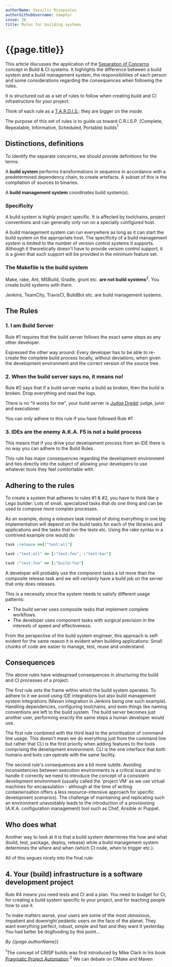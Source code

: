 ```yaml
---
authorName: Vassilis Rizopoulos
authorGithubUsername: damphyr
issue: 26
title: Rules for building systems
---
```

# {{page.title}}

This article discusses the application of the [Separation of Concerns](https://en.wikipedia.org/wiki/Separation_of_concerns) concept in Build & CI systems. It highlights the difference between a build system and a build management system, the responsibilities of each person and some considerations regarding the consequences when following the rules.

It is structured out as a set of rules to follow when creating build and CI infrastructure for your project. 

Think of each rule as a [T.A.R.D.I.S.](https://en.wikipedia.org/wiki/TARDIS): they are bigger on the inside. 

The purpose of this set of rules is to guide us toward C.R.I.S.P. (Complete, Repeatable, Informative, Scheduled, Portable) builds<sup>1</sup>

## Distinctions, definitions

To identify the separate concerns, we should provide definitions for the terms: 

A **build system** performs transformations in sequence in accordance with a predetermined dependency chain, to create artefacts. A subset of this is the compilation of sources to binaries.

A **build management system** coordinates build system(s).

### Specificity

A build system is highly project specific. It is affected by toolchains, project conventions and can generally only run on a specially configured host.

A build management system can run everywhere as long as it can start the build system on the appropriate host. The specificity of a build management system is limited to the number of version control systems it supports. Although it theoretically doesn't have to provide version control support, it is a given that such support will be provided in the minimum feature set.

### The Makefile is the build system

Make, rake, Ant, MSBuild, Gradle, grunt etc. **are not build systems**<sup>2</sup>. You create build systems with them. 

Jenkins, TeamCity, TravisCI, BuildBot etc. are build management systems.

## The Rules

### 1. I am Build Server

Rule #1 requires that the build server follows the exact same steps as any other developer. 

Expressed the other way around: Every developer has to be able to re-create the complete build process locally, without deviations, when given the development environment and the correct version of the source tree.

### 2. When the build server says no, it means no!

Rule #2 says that if a build server marks a build as broken, then the build is broken. Drop everything and read the logs. 

There is no "it works for me", your build server is [Judge Dredd](https://en.wikipedia.org/wiki/Judge_Dredd): judge, juror and executioner.

You can only adhere to this rule if you have followed Rule #1

### 3. IDEs are the enemy A.K.A. F5 is not a build process

This means that if you drive your development process from an IDE there is no way you can adhere to the Build Rules. 

This rule has major consequences regarding the development environment and ties directly into the subject of allowing your developers to use whatever tools they feel comfortable with.

## Adhering to the rules

To create a system that adheres to rules #1 & #2, you have to think like a Lego builder: Lots of small, specialized tasks that do one thing and can be used to compose more complex processes.

As an example, doing a <em>releases</em> task instead of doing everything in one big implementation will depend on the build tasks for each of the libraries and applications and the tasks that run the tests etc. Using the rake syntax in a contrived example one would do

```ruby
task :release =>[:"test:all"]

task :"test:all" => [:"test:foo", :"test:bar"]

task :"test:foo" => [:"build:foo"]
```

A developer will probably use the component tasks a lot more than the composite release task and we will certainly have a build job on the server that only does releases.

This is a necessity since the system needs to satisfy different usage patterns: 

 * The build server uses composite tasks that implement complete workflows.
 * The developer uses component tasks with surgical precision in the interests of speed and effectiveness.

From the perspective of the build system engineer, this approach is self-evident for the same reason it is evident when building applications: Small chunks of code are easier to manage, test, reuse and understand.

## Consequences

The above rules have widespread consequences in structuring the build and CI processes of a project.

The first rule sets the frame within which the build system operates. To adhere to it we avoid using IDE integrations but also build management system integrations (Maven integration in Jenkins being one such example). Handling dependencies, configuring toolchains, and even things like naming conventions are left to the build system. The build server becomes just another user, performing exactly the same steps a human developer would use.

The first rule combined with the third lead to the prioritisation of command line usage. This doesn't mean we do everything just from the command line but rather that CLI is the first priority when adding features to the tools comprising the development environment. CLI is the one interface that both humans and bots can operate with the same facility.

The second rule's consequences are a bit more subtle. Avoiding inconsistencies between execution environments is a critical issue and to handle it correctly we need to introduce the concept of a consistent development environment (usually called the 'project VM' as we use virtual machines for encapsulation - although at the time of writing containerisation offers a less resource-intensive approach for specific development scenarios). The challenge of maintaining and replicating such an environment unavoidably leads to the introduction of a provisioning (A.K.A. configuration management) tool such as Chef, Ansible or Puppet.

## Who does what

Another way to look at it is that a build system determines the how and what (build, test, package, deploy, release) while a build management system determines the where and when (which CI node, when to trigger etc.).

All of this segues nicely into the final rule:

## 4. Your (build) infrastructure is a software development project

Rule #4 means you need tests and CI and a plan. You need to budget for CI, for creating a build system specific to your project, and for teaching people how to use it.

To make matters worse, your users are some of the most obnoxious, impatient and downright pedantic users on the face of the planet. They want everything perfect, robust, simple and fast and they want it yesterday.
 You had better be dogfooding by this point...

*By {{page.authorName}}*


<sup>1</sup>The concept of CRISP builds was first introduced by Mike Clark in his book [Pragmatic Project Automation](https://www.amazon.de/gp/product/0974514039/ref=as_li_tl?ie=UTF8&camp=1638&creative=6742&creativeASIN=0974514039&linkCode=as2&tag=ampelofilos05-21&linkId=0103a93a3eb10aaae253ddac6f0f5446)
<sup>2</sup> We can debate on CMake and Maven